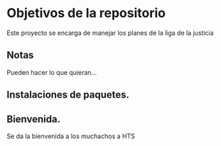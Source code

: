 # Objetivos de la repositorio

Este proyecto se encarga de manejar los planes de la liga de la justicia


## Notas
Pueden hacer lo que quieran...

## Instalaciones de paquetes.

## Bienvenida.

Se da la bienvenida a los muchachos a HTS
